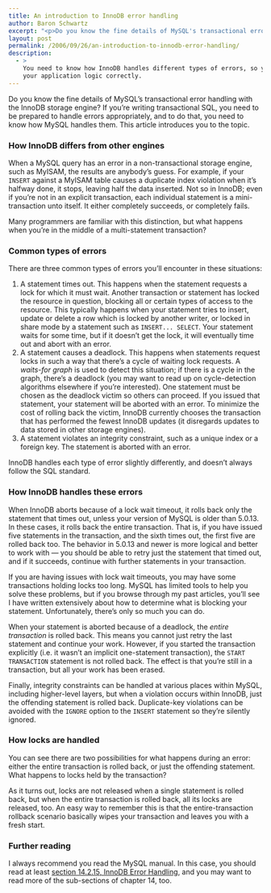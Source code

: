 ```yaml
---
title: An introduction to InnoDB error handling
author: Baron Schwartz
excerpt: "<p>Do you know the fine details of MySQL's transactional error handling with the InnoDB storage engine?  If you're writing transactional SQL, you need to be prepared to handle errors appropriately, and to do that, you need to know how MySQL handles them.  This article introduces you to the topic.</p>"
layout: post
permalink: /2006/09/26/an-introduction-to-innodb-error-handling/
description:
  - >
    You need to know how InnoDB handles different types of errors, so your can code
    your application logic correctly.
---
```

Do you know the fine details of MySQL&#8217;s transactional error handling with the InnoDB storage engine? If you&#8217;re writing transactional SQL, you need to be prepared to handle errors appropriately, and to do that, you need to know how MySQL handles them. This article introduces you to the topic.

### How InnoDB differs from other engines

When a MySQL query has an error in a non-transactional storage engine, such as MyISAM, the results are anybody&#8217;s guess. For example, if your `INSERT` against a MyISAM table causes a duplicate index violation when it&#8217;s halfway done, it stops, leaving half the data inserted. Not so in InnoDB; even if you&#8217;re not in an explicit transaction, each individual statement is a mini-transaction unto itself. It either completely succeeds, or completely fails.

Many programmers are familiar with this distinction, but what happens when you&#8217;re in the middle of a multi-statement transaction?

### Common types of errors

There are three common types of errors you&#8217;ll encounter in these situations:

1.  A statement times out. This happens when the statement requests a lock for which it must wait. Another transaction or statement has locked the resource in question, blocking all or certain types of access to the resource. This typically happens when your statement tries to insert, update or delete a row which is locked by another writer, or locked in share mode by a statement such as `INSERT... SELECT`. Your statement waits for some time, but if it doesn&#8217;t get the lock, it will eventually time out and abort with an error.
2.  A statement causes a deadlock. This happens when statements request locks in such a way that there&#8217;s a cycle of waiting lock requests. A *waits-for graph* is used to detect this situation; if there is a cycle in the graph, there&#8217;s a deadlock (you may want to read up on cycle-detection algorithms elsewhere if you&#8217;re interested). One statement must be chosen as the deadlock victim so others can proceed. If you issued that statement, your statement will be aborted with an error. To minimize the cost of rolling back the victim, InnoDB currently chooses the transaction that has performed the fewest InnoDB updates (it disregards updates to data stored in other storage engines).
3.  A statement violates an integrity constraint, such as a unique index or a foreign key. The statement is aborted with an error.

InnoDB handles each type of error slightly differently, and doesn&#8217;t always follow the SQL standard.

### How InnoDB handles these errors

When InnoDB aborts because of a lock wait timeout, it rolls back only the statement that times out, unless your version of MySQL is older than 5.0.13. In these cases, it rolls back the entire transaction. That is, if you have issued five statements in the transaction, and the sixth times out, the first five are rolled back too. The behavior in 5.0.13 and newer is more logical and better to work with &#8212; you should be able to retry just the statement that timed out, and if it succeeds, continue with further statements in your transaction.

If you are having issues with lock wait timeouts, you may have some transactions holding locks too long. MySQL has limited tools to help you solve these problems, but if you browse through my past articles, you&#8217;ll see I have written extensively about how to determine what is blocking your statement. Unfortunately, there&#8217;s only so much you can do.

When your statement is aborted because of a deadlock, the *entire transaction* is rolled back. This means you cannot just retry the last statement and continue your work. However, if you started the transaction explicitly (i.e. it wasn&#8217;t an implicit one-statement transaction), the `START TRANSACTION` statement is not rolled back. The effect is that you&#8217;re still in a transaction, but all your work has been erased.

Finally, integrity constraints can be handled at various places within MySQL, including higher-level layers, but when a violation occurs within InnoDB, just the offending statement is rolled back. Duplicate-key violations can be avoided with the `IGNORE` option to the `INSERT` statement so they&#8217;re silently ignored.

### How locks are handled

You can see there are two possibilities for what happens during an error: either the entire transaction is rolled back, or just the offending statement. What happens to locks held by the transaction?

As it turns out, locks are not released when a single statement is rolled back, but when the entire transaction is rolled back, all its locks are released, too. An easy way to remember this is that the entire-transaction rollback scenario basically wipes your transaction and leaves you with a fresh start.

### Further reading

I always recommend you read the MySQL manual. In this case, you should read at least [section 14.2.15, InnoDB Error Handling][1], and you may want to read more of the sub-sections of chapter 14, too.

 [1]: http://dev.mysql.com/doc/refman/5.0/en/innodb-error-handling.html